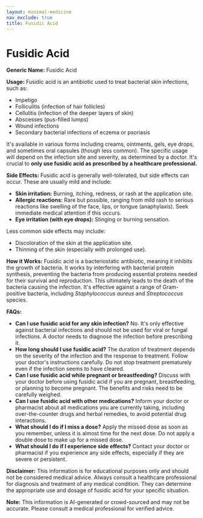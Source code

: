 ```yaml
---
layout: minimal-medicine
nav_exclude: true
title: Fusidic Acid
---
```


# Fusidic Acid

**Generic Name:** Fusidic Acid

**Usage:** Fusidic acid is an antibiotic used to treat bacterial skin infections, such as:

* Impetigo
* Folliculitis (infection of hair follicles)
* Cellulitis (infection of the deeper layers of skin)
* Abscesses (pus-filled lumps)
* Wound infections
* Secondary bacterial infections of eczema or psoriasis


It's available in various forms including creams, ointments, gels, eye drops, and sometimes oral capsules (though less common).  The specific usage will depend on the infection site and severity, as determined by a doctor.  It's crucial to **only use fusidic acid as prescribed by a healthcare professional.**

**Side Effects:** Fusidic acid is generally well-tolerated, but side effects can occur. These are usually mild and include:

* **Skin irritation:** Burning, itching, redness, or rash at the application site.
* **Allergic reactions:**  Rare but possible, ranging from mild rash to serious reactions like swelling of the face, lips, or tongue (anaphylaxis). Seek immediate medical attention if this occurs.
* **Eye irritation (with eye drops):** Stinging or burning sensation.


Less common side effects may include:

*  Discoloration of the skin at the application site.
*  Thinning of the skin (especially with prolonged use).


**How it Works:** Fusidic acid is a bacteriostatic antibiotic, meaning it inhibits the growth of bacteria. It works by interfering with bacterial protein synthesis, preventing the bacteria from producing essential proteins needed for their survival and reproduction. This ultimately leads to the death of the bacteria causing the infection.  It's effective against a range of Gram-positive bacteria, including *Staphylococcus aureus* and *Streptococcus* species.

**FAQs:**

* **Can I use fusidic acid for any skin infection?** No. It's only effective against bacterial infections and should not be used for viral or fungal infections. A doctor needs to diagnose the infection before prescribing it.
* **How long should I use fusidic acid?** The duration of treatment depends on the severity of the infection and the response to treatment.  Follow your doctor's instructions carefully.  Do not stop treatment prematurely even if the infection seems to have cleared.
* **Can I use fusidic acid while pregnant or breastfeeding?**  Discuss with your doctor before using fusidic acid if you are pregnant, breastfeeding, or planning to become pregnant.  The benefits and risks need to be carefully weighed.
* **Can I use fusidic acid with other medications?**  Inform your doctor or pharmacist about all medications you are currently taking, including over-the-counter drugs and herbal remedies, to avoid potential drug interactions.
* **What should I do if I miss a dose?**  Apply the missed dose as soon as you remember, unless it is almost time for the next dose. Do not apply a double dose to make up for a missed dose.
* **What should I do if I experience side effects?** Contact your doctor or pharmacist if you experience any side effects, especially if they are severe or persistent.


**Disclaimer:** This information is for educational purposes only and should not be considered medical advice. Always consult a healthcare professional for diagnosis and treatment of any medical condition.  They can determine the appropriate use and dosage of fusidic acid for your specific situation.


**Note:** This information is AI-generated or crowd-sourced and may not be accurate. Please consult a medical professional for verified advice.